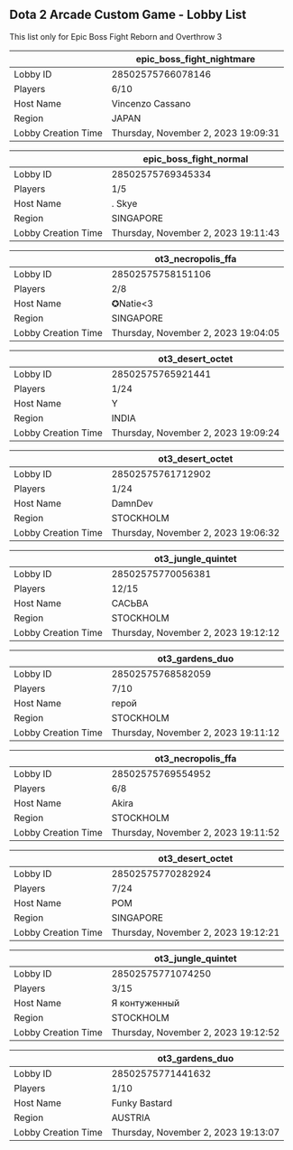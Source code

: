 ## Dota 2 Arcade Custom Game - Lobby List

This list only for Epic Boss Fight Reborn and Overthrow 3

|  | epic_boss_fight_nightmare |
| ------ | ------ |
| Lobby ID | 28502575766078146 |
| Players | 6/10 |
| Host Name | Vincenzo Cassano |
| Region | JAPAN |
| Lobby Creation Time | Thursday, November 2, 2023 19:09:31 |


|  | epic_boss_fight_normal |
| ------ | ------ |
| Lobby ID | 28502575769345334 |
| Players | 1/5 |
| Host Name | . Skye |
| Region | SINGAPORE |
| Lobby Creation Time | Thursday, November 2, 2023 19:11:43 |


|  | ot3_necropolis_ffa |
| ------ | ------ |
| Lobby ID | 28502575758151106 |
| Players | 2/8 |
| Host Name | ✪Natie<3 |
| Region | SINGAPORE |
| Lobby Creation Time | Thursday, November 2, 2023 19:04:05 |


|  | ot3_desert_octet |
| ------ | ------ |
| Lobby ID | 28502575765921441 |
| Players | 1/24 |
| Host Name | Y |
| Region | INDIA |
| Lobby Creation Time | Thursday, November 2, 2023 19:09:24 |


|  | ot3_desert_octet |
| ------ | ------ |
| Lobby ID | 28502575761712902 |
| Players | 1/24 |
| Host Name | DamnDev |
| Region | STOCKHOLM |
| Lobby Creation Time | Thursday, November 2, 2023 19:06:32 |


|  | ot3_jungle_quintet |
| ------ | ------ |
| Lobby ID | 28502575770056381 |
| Players | 12/15 |
| Host Name | САСЬВА |
| Region | STOCKHOLM |
| Lobby Creation Time | Thursday, November 2, 2023 19:12:12 |


|  | ot3_gardens_duo |
| ------ | ------ |
| Lobby ID | 28502575768582059 |
| Players | 7/10 |
| Host Name | герой |
| Region | STOCKHOLM |
| Lobby Creation Time | Thursday, November 2, 2023 19:11:12 |


|  | ot3_necropolis_ffa |
| ------ | ------ |
| Lobby ID | 28502575769554952 |
| Players | 6/8 |
| Host Name | Akira |
| Region | STOCKHOLM |
| Lobby Creation Time | Thursday, November 2, 2023 19:11:52 |


|  | ot3_desert_octet |
| ------ | ------ |
| Lobby ID | 28502575770282924 |
| Players | 7/24 |
| Host Name | POM |
| Region | SINGAPORE |
| Lobby Creation Time | Thursday, November 2, 2023 19:12:21 |


|  | ot3_jungle_quintet |
| ------ | ------ |
| Lobby ID | 28502575771074250 |
| Players | 3/15 |
| Host Name | Я контуженный |
| Region | STOCKHOLM |
| Lobby Creation Time | Thursday, November 2, 2023 19:12:52 |


|  | ot3_gardens_duo |
| ------ | ------ |
| Lobby ID | 28502575771441632 |
| Players | 1/10 |
| Host Name | Funky Bastard |
| Region | AUSTRIA |
| Lobby Creation Time | Thursday, November 2, 2023 19:13:07 |


